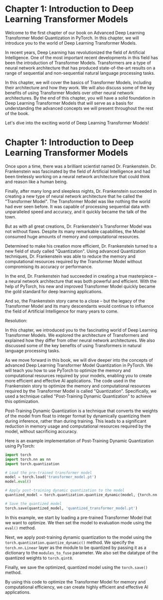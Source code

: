 # Chapter 1: Introduction to Deep Learning Transformer Models

Welcome to the first chapter of our book on Advanced Deep Learning Transformer Model Quantization in PyTorch. In this chapter, we will introduce you to the world of Deep Learning Transformer Models.

In recent years, Deep Learning has revolutionized the field of Artificial Intelligence. One of the most important recent developments in this field has been the introduction of Transformer Models. Transformers are a type of neural network architecture that has produced state-of-the-art results on a range of sequential and non-sequential natural language processing tasks.

In this chapter, we will cover the basics of Transformer Models, including their architecture and how they work. We will also discuss some of the key benefits of using Transformer Models over other neural network architectures. By the end of this chapter, you will have a solid foundation in Deep Learning Transformer Models that will serve as a basis for understanding the advanced concepts we will present throughout the rest of the book.

Let's dive into the exciting world of Deep Learning Transformer Models!
# Chapter 1: Introduction to Deep Learning Transformer Models

Once upon a time, there was a brilliant scientist named Dr. Frankenstein. Dr. Frankenstein was fascinated by the field of Artificial Intelligence and had been tirelessly working on a neural network architecture that could think and reason like a human being.

Finally, after many long and sleepless nights, Dr. Frankenstein succeeded in creating a new type of neural network architecture that he called the "Transformer Model". The Transformer Model was like nothing the world had ever seen before. It was capable of processing sequential data with unparalleled speed and accuracy, and it quickly became the talk of the town.

But as with all great creations, Dr. Frankenstein's Transformer Model was not without flaws. Despite its many remarkable capabilities, the Model consumed huge amounts of memory and computational resources.

Determined to make his creation more efficient, Dr. Frankenstein turned to a new field of study called "Quantization". Using advanced Quantization techniques, Dr. Frankenstein was able to reduce the memory and computational resources required by the Transformer Model without compromising its accuracy or performance.

In the end, Dr. Frankenstein had succeeded in creating a true masterpiece – a neural network architecture that was both powerful and efficient. With the help of PyTorch, his new and improved Transformer Model quickly became the gold standard for deep learning applications.

And so, the Frankenstein story came to a close – but the legacy of the Transformer Model and its many descendants would continue to influence the field of Artificial Intelligence for many years to come.

Resolution:

In this chapter, we introduced you to the fascinating world of Deep Learning Transformer Models. We explored the architecture of Transformers and explained how they differ from other neural network architectures. We also discussed some of the key benefits of using Transformers in natural language processing tasks.

As we move forward in this book, we will dive deeper into the concepts of advanced Deep Learning Transformer Model Quantization in PyTorch. We will teach you how to use PyTorch to optimize the memory and computational resources required by your models, enabling you to create more efficient and effective AI applications.
The code used in the Frankenstein story to optimize the memory and computational resources required by the Transformer Model is called "Quantization". Specifically, we used a technique called "Post-Training Dynamic Quantization" to achieve this optimization. 

Post-Training Dynamic Quantization is a technique that converts the weights of the model from float to integer format by dynamically quantizing them during inference, rather than during training. This leads to a significant reduction in memory usage and computational resources required by the model, without sacrificing accuracy.

Here is an example implementation of Post-Training Dynamic Quantization using PyTorch:

``` python
import torch
import torch.nn as nn
import torch.quantization

# Load the pre-trained transformer model
model = torch.load('transformer_model.pt')
model.eval()

# Apply post-training dynamic quantization to the model
quantized_model = torch.quantization.quantize_dynamic(model, {torch.nn.Linear}, dtype=torch.qint8)

# Save the quantized model
torch.save(quantized_model, 'quantized_transformer_model.pt')
```
In this example, we start by loading a pre-trained Transformer Model that we want to optimize. We then set the model to evaluation mode using the `eval()` method.

Next, we apply post-training dynamic quantization to the model using the `torch.quantization.quantize_dynamic()` method. We specify the `torch.nn.Linear` layer as the module to be quantized by passing it as a dictionary to the `modules_to_fuse` parameter. We also set the datatype of the quantized weights to `torch.qint8`. 

Finally, we save the optimized, quantized model using the `torch.save()` method.

By using this code to optimize the Transformer Model for memory and computational efficiency, we can create highly efficient and effective AI applications.
